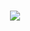 
<br>
<p align="center">
   <a href="https://github.com/lethiferal"><img src="https://github-readme-stats.vercel.app/api?username=lethiferal&show_icons=true&title_color=999999&text_color=636363&icon_color=999999&bg_color=202020&hide_border=true&include_all_commits=true" /></a>
</p>
</br>


